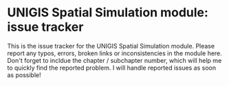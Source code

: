 # UNIGIS Spatial Simulation module: issue tracker
This is the issue tracker for the UNIGIS Spatial Simulation module. Please report any typos, errors, broken links or inconsistencies in the module here. Don't forget to incldue the chapter / subchapter number, which will help me to quickly find the reported problem. I will handle reported issues as soon as possible!
